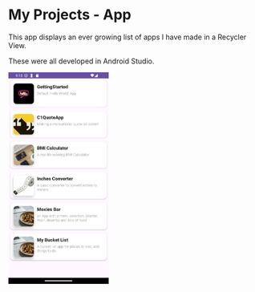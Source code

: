 # My Projects - App
This app displays an ever growing list of apps I have made in a Recycler View.
<p>These were all developed in Android Studio. </p>

<img src="./images/home-screen.png" style="width:200px"/>
